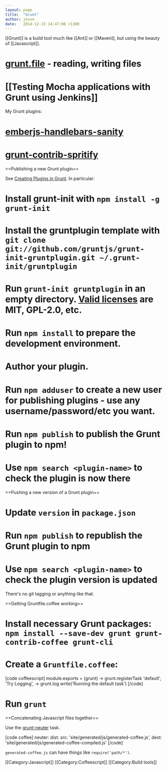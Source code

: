 ```yaml
---
layout: page
title:  "Grunt"
author: jevon
date:   2014-12-15 14:47:06 +1300
---
```


[[Grunt]] is a build tool much like [[Ant]] or [[Maven]], but using the beauty of [[Javascript]].

# <a href="http://gruntjs.com/api/grunt.file">grunt.file</a> - reading, writing files
# [[Testing Mocha applications with Grunt using Jenkins]]

My Grunt plugins:

# <a href="https://github.com/soundasleep/emberjs-handlebars-sanity">emberjs-handlebars-sanity</a>
# <a href="https://github.com/soundasleep/grunt-contrib-spritify">grunt-contrib-spritify</a>

==Publishing a new Grunt plugin==

See <a href="http://gruntjs.com/creating-plugins">Creating Plugins in Grunt</a>. In particular:

# Install grunt-init with `npm install -g grunt-init`
# Install the gruntplugin template with `git clone git://github.com/gruntjs/grunt-init-gruntplugin.git ~/.grunt-init/gruntplugin`
# Run `grunt-init gruntplugin` in an empty directory. <a href="https://github.com/gruntjs/grunt-init/tree/master/templates/licenses">Valid licenses</a> are MIT, GPL-2.0, etc.
# Run `npm install` to prepare the development environment.
# Author your plugin.
# Run `npm adduser` to create a new user for publishing plugins - use any username/password/etc you want.
# Run `npm publish` to publish the Grunt plugin to npm!
# Use `npm search <plugin-name>` to check the plugin is now there

==Pushing a new version of a Grunt plugin==

# Update `version` in `package.json`
# Run `npm publish` to republish the Grunt plugin to npm
# Use `npm search <plugin-name>` to check the plugin version is updated

There's no git tagging or anything like that.

==Getting Gruntfile.coffee working==

# Install necessary Grunt packages: `npm install --save-dev grunt grunt-contrib-coffee grunt-cli`
# Create a `Gruntfile.coffee`:
[code coffeescript]
module.exports = (grunt) ->
  grunt.registerTask 'default', 'Try Logging', ->
    grunt.log.write('Running the default task')
[/code]
# Run `grunt`

==Concatenating Javascript files together==

Use the <a href="https://github.com/trek/grunt-neuter">grunt-neuter</a> task.

[code coffee]
    neuter:
      dist:
        src: 'site/generated/js/generated-coffee.js',
        dest: 'site/generated/js/generated-coffee-compiled.js'
[/code]

`generated-coffee.js` can have things like `require('path/*')`.

[[Category:Javascript]]
[[Category:Coffeescript]]
[[Category:Build tools]]
